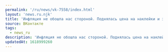 ```yaml
---
permalink: '/ru/news/vk-7558/index.html'
layout: 'news.ru.njk'
title: 'Инфляция не обошла нас стороной. Поднялась цена на наклейки и значки с символикой факультета. З…'
source: ВКонтакте
tags:
  - news_ru
description: 'Инфляция не обошла нас стороной. Поднялась цена на наклейки и значки с символикой факультета. З…'
updatedAt: 1618999260
---
```

